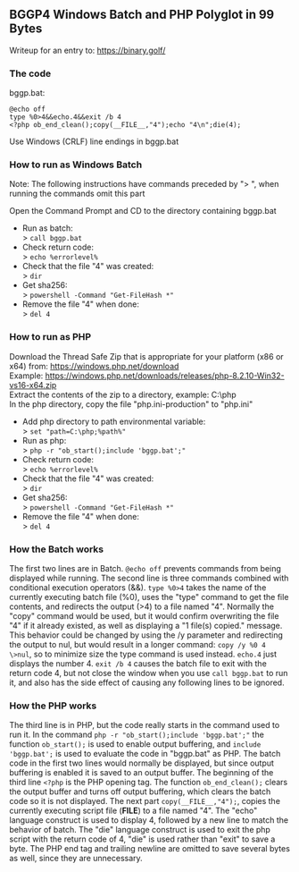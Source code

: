 
## BGGP4 Windows Batch and PHP Polyglot in 99 Bytes

Writeup for an entry to: https://binary.golf/

### The code

bggp.bat:
```
@echo off
type %0>4&&echo.4&&exit /b 4
<?php ob_end_clean();copy(__FILE__,"4");echo "4\n";die(4);
```

Use Windows (CRLF) line endings in bggp.bat

### How to run as Windows Batch

Note: The following instructions have commands preceded by "\> ", when running the commands omit this part

Open the Command Prompt and CD to the directory containing bggp.bat

- Run as batch:  
  \> `call bggp.bat`
- Check return code:  
  \> `echo %errorlevel%`
- Check that the file "4" was created:  
  \> `dir`
- Get sha256:  
  \> `powershell -Command "Get-FileHash *"`
- Remove the file "4" when done:  
  \> `del 4`

### How to run as PHP

Download the Thread Safe Zip that is appropriate for your platform (x86 or x64) from: https://windows.php.net/download  
Example: https://windows.php.net/downloads/releases/php-8.2.10-Win32-vs16-x64.zip  
Extract the contents of the zip to a directory, example: C:\php  
In the php directory, copy the file "php.ini-production" to "php.ini"

- Add php directory to path environmental variable:  
  \> `set "path=C:\php;%path%"`
- Run as php:  
  \> `php -r "ob_start();include 'bggp.bat';"`
- Check return code:  
  \> `echo %errorlevel%`
- Check that the file "4" was created:  
  \> `dir`
- Get sha256:  
  \> `powershell -Command "Get-FileHash *"`
- Remove the file "4" when done:  
  \> `del 4`

### How the Batch works

The first two lines are in Batch. `@echo off` prevents commands from being displayed while running. The second line is three commands combined with conditional execution operators (&&). `type %0>4` takes the name of the currently executing batch file (%0), uses the "type" command to get the file contents, and redirects the output (\>4) to a file named "4". Normally the "copy" command would be used, but it would confirm overwriting the file "4" if it already existed, as well as displaying a "1 file(s) copied." message. This behavior could be changed by using the /y parameter and redirecting the output to nul, but would result in a longer command: `copy /y %0 4 \>nul`, so to minimize size the type command is used instead. `echo.4` just displays the number 4. `exit /b 4` causes the batch file to exit with the return code 4, but not close the window when you use `call bggp.bat` to run it, and also has the side effect of causing any following lines to be ignored.

### How the PHP works

The third line is in PHP, but the code really starts in the command used to run it. In the command `php -r "ob_start();include 'bggp.bat';"` the function `ob_start();` is used to enable output buffering, and `include 'bggp.bat';` is used to evaluate the code in "bggp.bat" as PHP. The batch code in the first two lines would normally be displayed, but since output buffering is enabled it is saved to an output buffer. The beginning of the third line `<?php` is the PHP opening tag. The function `ob_end_clean();` clears the output buffer and turns off output buffering, which clears the batch code so it is not displayed. The next part `copy(__FILE__,"4");`, copies the currently executing script file (__FILE__) to a file named "4". The "echo" language construct is used to display 4, followed by a new line to match the behavior of batch. The "die" language construct is used to exit the php script with the return code of 4, "die" is used rather than "exit" to save a byte. The PHP end tag and trailing newline are omitted to save several bytes as well, since they are unnecessary.
